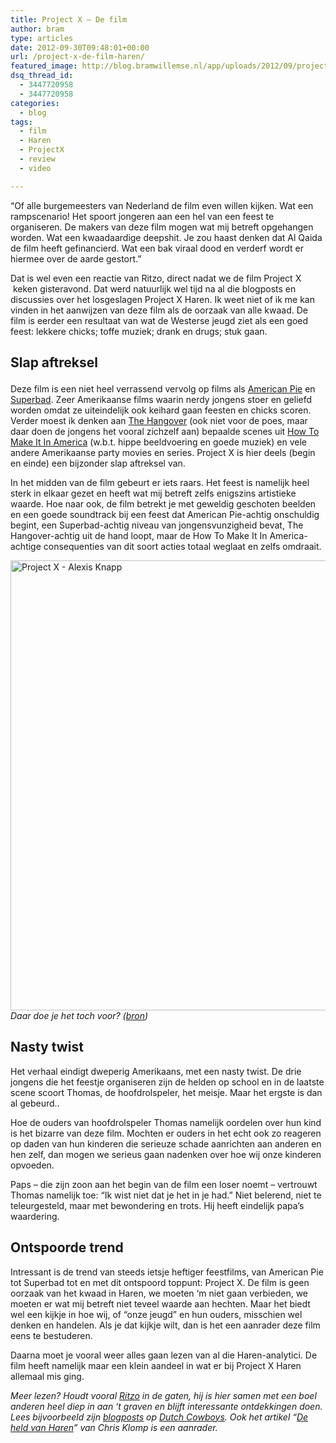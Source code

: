 ```yaml
---
title: Project X – De film
author: bram
type: articles
date: 2012-09-30T09:48:01+00:00
url: /project-x-de-film-haren/
featured_image: http://blog.bramwillemse.nl/app/uploads/2012/09/project-x_photo.jpeg
dsq_thread_id:
  - 3447720958
  - 3447720958
categories:
  - blog
tags:
  - film
  - Haren
  - ProjectX
  - review
  - video

---
```

<p class="lead">
  &#8220;Of alle burgemeesters van Nederland de film even willen kijken. Wat een rampscenario! Het spoort jongeren aan een hel van een feest te organiseren. De makers van deze film mogen wat mij betreft opgehangen worden. Wat een kwaadaardige deepshit. Je zou haast denken dat Al Qaida de film heeft gefinancierd. Wat een bak viraal dood en verderf wordt er hiermee over de aarde gestort.&#8221;
</p>

<!--more-->

Dat is wel even een reactie van Ritzo, direct nadat we de film Project X  keken gisteravond. Dat werd natuurlijk wel tijd na al die blogposts en discussies over het losgeslagen Project X Haren. Ik weet niet of ik me kan vinden in het aanwijzen van deze film als de oorzaak van alle kwaad. De film is eerder een resultaat van wat de Westerse jeugd ziet als een goed feest: lekkere chicks; toffe muziek; drank en drugs; stuk gaan.

## Slap aftreksel<figure class="box box-video">

Deze film is een niet heel verrassend vervolg op films als <a title="Bekijk de trailer van American Pie 2" href="http://www.youtube.com/watch?v=muWOKpfT2Sc" target="_blank">American Pie</a> en <a title="Meer over Superbad op IMDb" href="http://www.imdb.com/title/tt0829482/" target="_blank">Superbad</a>. Zeer Amerikaanse films waarin nerdy jongens stoer en geliefd worden omdat ze uiteindelijk ook keihard gaan feesten en chicks scoren. Verder moest ik denken aan <a title="Check de trailer van The Hangover" href="http://www.youtube.com/watch?v=MzhlV6Dzvus" target="_blank">The Hangover</a> (ook niet voor de poes, maar daar doen de jongens het vooral zichzelf aan) bepaalde scenes uit <a title="How To Make It In America op IMDb" href="http://www.imdb.com/title/tt1299365/" target="_blank">How To Make It In America</a> (w.b.t. hippe beeldvoering en goede muziek) en vele andere Amerikaanse party movies en series. Project X is hier deels (begin en einde) een bijzonder slap aftreksel van.

In het midden van de film gebeurt er iets raars. Het feest is namelijk heel sterk in elkaar gezet en heeft wat mij betreft zelfs enigszins artistieke waarde. Hoe naar ook, de film betrekt je met geweldig geschoten beelden en een goede soundtrack bij een feest dat American Pie-achtig onschuldig begint, een Superbad-achtig niveau van jongensvunzigheid bevat, The Hangover-achtig uit de hand loopt, maar de How To Make It In America-achtige consequenties van dit soort acties totaal weglaat en zelfs omdraait.

 <img class="aligncenter wp-image-3862 size-large" title="Daar doe je het toch voor? - Project X" src="https://bramwillemse.nl/app/uploads/2012/09/project-x-alexis-knapp-1280x720.jpeg" alt="Project X - Alexis Knapp" width="1280" height="720" srcset="http://blog.bramwillemse.nl/app/uploads/2012/09/project-x-alexis-knapp.jpeg 1280w, http://blog.bramwillemse.nl/app/uploads/2012/09/project-x-alexis-knapp-800x450.jpeg 800w" sizes="(max-width: 1280px) 100vw, 1280px" />_Daar doe je het toch voor? (<a title="Een review van Project X" href="http://moviesfilmsandflix.com/2012/06/25/project-x/" target="_blank">bron</a>)_

<h2 style="text-align: left;">
  Nasty twist
</h2>

<p style="text-align: left;">
  Het verhaal eindigt dweperig Amerikaans, met een nasty twist. De drie jongens die het feestje organiseren zijn de helden op school en in de laatste scene scoort Thomas, de hoofdrolspeler, het meisje. Maar het ergste is dan al gebeurd..
</p>

Hoe de ouders van hoofdrolspeler Thomas namelijk oordelen over hun kind is het bizarre van deze film. Mochten er ouders in het echt ook zo reageren op daden van hun kinderen die serieuze schade aanrichten aan anderen en hen zelf, dan mogen we serieus gaan nadenken over hoe wij onze kinderen opvoeden.

Paps – die zijn zoon aan het begin van de film een loser noemt – vertrouwt Thomas namelijk toe: &#8220;Ik wist niet dat je het in je had.&#8221; Niet belerend, niet te teleurgesteld, maar met bewondering en trots. Hij heeft eindelijk papa&#8217;s waardering.

## Ontspoorde trend

Intressant is de trend van steeds ietsje heftiger feestfilms, van American Pie tot Superbad tot en met dit ontspoord toppunt: Project X. De film is geen oorzaak van het kwaad in Haren, we moeten &#8216;m niet gaan verbieden, we moeten er wat mij betreft niet teveel waarde aan hechten. Maar het biedt wel een kijkje in hoe wij, of &#8220;onze jeugd&#8221; en hun ouders, misschien wel denken en handelen. Als je dat kijkje wilt, dan is het een aanrader deze film eens te bestuderen.

Daarna moet je vooral weer alles gaan lezen van al die Haren-analytici. De film heeft namelijk maar een klein aandeel in wat er bij Project X Haren allemaal mis ging.

_Meer lezen? Houdt vooral <a title="Ritzo ten Cate op Twitter" href="http://twitter.com/ritzotencate" target="_blank">Ritzo</a> in de gaten, hij is hier samen met een boel anderen heel diep in aan &#8216;t graven en blijft interessante ontdekkingen doen. Lees bijvoorbeeld zijn <a title="Ritzo over het Facebook Event van Project X Haren" href="http://www.dutchcowboys.nl/facebook/25930" target="_blank">blogposts</a> op <a title="Ritzo ten Cate's eerste reactie op Project X Haren op Dutch Cowboys" href="http://www.dutchcowboys.nl/facebook/25880" target="_blank">Dutch Cowboys</a>. Ook het artikel &#8220;<a title="&quot;De Held van Haren&quot; - Door Chris Klomp" href="http://rechtbankverslaggever.wordpress.com/2012/09/24/de-held-van-haren/" target="_blank">De held van Haren</a>&#8221; van Chris Klomp is een aanrader._